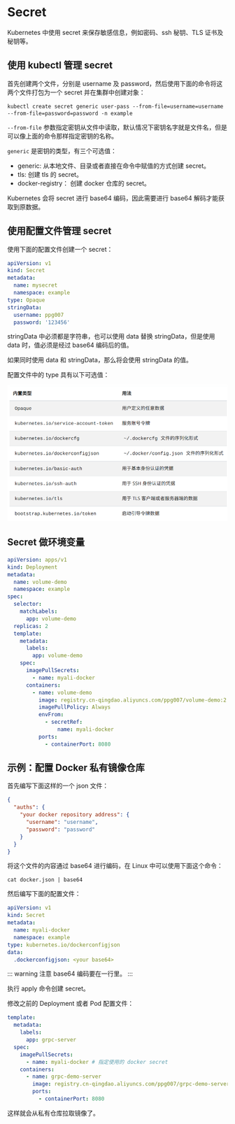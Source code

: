 # Secret

Kubernetes 中使用 secret 来保存敏感信息，例如密码、ssh 秘钥、TLS 证书及秘钥等。

## 使用 kubectl 管理 secret

首先创建两个文件，分别是 username 及 password，然后使用下面的命令将这两个文件打包为一个 secret 并在集群中创建对象：

```shell
kubectl create secret generic user-pass --from-file=username=username --from-file=password=password -n example
```

`--from-file` 参数指定密钥从文件中读取，默认情况下密钥名字就是文件名，但是可以像上面的命令那样指定密钥的名称。

`generic` 是密钥的类型，有三个可选值：

- generic: 从本地文件、目录或者直接在命令中赋值的方式创建 secret。
- tls: 创建 tls 的 secret。
- docker-registry： 创建 docker 仓库的 secret。

Kubernetes 会将 secret 进行 base64 编码，因此需要进行 base64 解码才能获取到原数据。

## 使用配置文件管理 secret

使用下面的配置文件创建一个 secret：

```yaml
apiVersion: v1
kind: Secret
metadata:
  name: mysecret
  namespace: example
type: Opaque
stringData:
  username: ppg007
  password: '123456'
```

stringData 中必须都是字符串，也可以使用 data 替换 stringData，但是使用 data 时，值必须是经过 base64 编码后的值。

如果同时使用 data 和 stringData，那么将会使用 stringData 的值。

配置文件中的 type 具有以下可选值：

![types](./images/secretTypes.png)

## Secret 做环境变量

```yaml
apiVersion: apps/v1
kind: Deployment
metadata:
  name: volume-demo
  namespace: example
spec:
  selector:
    matchLabels:
      app: volume-demo
  replicas: 2
  template:
    metadata:
      labels:
        app: volume-demo
    spec:
      imagePullSecrets:
        - name: myali-docker
      containers:
        - name: volume-demo
          image: registry.cn-qingdao.aliyuncs.com/ppg007/volume-demo:2.0
          imagePullPolicy: Always
          envFrom:
            - secretRef:
                name: myali-docker
          ports:
            - containerPort: 8080
```

## 示例：配置 Docker 私有镜像仓库

首先编写下面这样的一个 json 文件：

```json
{
  "auths": {
    "your docker repository address": {
      "username": "username",
      "password": "password"
    }
  }
}
```

将这个文件的内容通过 base64 进行编码，在 Linux 中可以使用下面这个命令：

```shell
cat docker.json | base64
```

然后编写下面的配置文件：

```yaml
apiVersion: v1
kind: Secret
metadata:
  name: myali-docker
  namespace: example
type: kubernetes.io/dockerconfigjson
data:
  .dockerconfigjson: <your base64>
```

::: warning
注意 base64 编码要在一行里。
:::

执行 apply 命令创建 secret。

修改之前的 Deployment 或者 Pod 配置文件：

```yaml
template:
  metadata:
    labels:
      app: grpc-server
  spec:
    imagePullSecrets:
      - name: myali-docker # 指定使用的 docker secret
    containers:
      - name: grpc-demo-server
        image: registry.cn-qingdao.aliyuncs.com/ppg007/grpc-demo-server
        ports:
          - containerPort: 8080
```

这样就会从私有仓库拉取镜像了。
